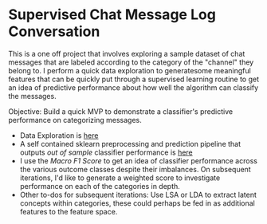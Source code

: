 # Supervised Chat Message Log Conversation  

This is a one off project that involves exploring a sample dataset of chat messages that are labeled according to the category of the "channel" they belong to. I perform a quick data exploration to generatesome meaningful features that can be quickly put through a supervised learning routine to get an idea of predictive performance about how well the algorithm can classify the messages.  
  

Objective: Build a quick MVP to demonstrate a classifier's predictive performance on categorizing messages.   

* Data Exploration is [here](./Messages_exploratory/readme.md)  
* A self contained sklearn preprocessing and prediction pipeline that outputs _out of sample_ classifier performance is [here](./src/text_categorizer.py)  
* I use the _Macro F1 Score_ to get an idea of classifier performance across the various outcome classes despite their imbalances. On subsequent iterations, I'd like to generate a weighted score to investigate performance on each of the categories in depth.  
* Other to-dos for subsequent iterations: Use LSA or LDA to extract latent concepts within categories, these could perhaps be fed in as additional features to the feature space.    
